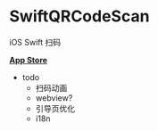 # SwiftQRCodeScan
iOS Swift 扫码

**[App Store](https://itunes.apple.com/cn/app/%E7%A0%81%E4%B8%8A%E6%89%AB/id1196789571)**

* todo
    - 扫码动画
    - webview?
    - 引导页优化
    - i18n
